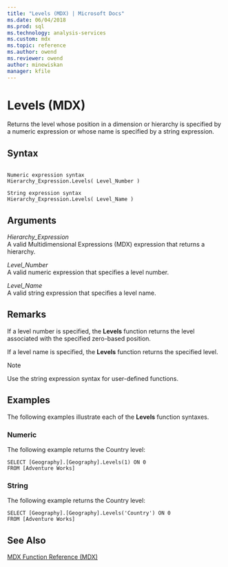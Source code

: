 ```yaml
---
title: "Levels (MDX) | Microsoft Docs"
ms.date: 06/04/2018
ms.prod: sql
ms.technology: analysis-services
ms.custom: mdx
ms.topic: reference
ms.author: owend
ms.reviewer: owend
author: minewiskan
manager: kfile
---
```

# Levels (MDX)


  Returns the level whose position in a dimension or hierarchy is specified by a numeric expression or whose name is specified by a string expression.  
  
## Syntax  
  
```  
  
Numeric expression syntax  
Hierarchy_Expression.Levels( Level_Number )  
  
String expression syntax  
Hierarchy_Expression.Levels( Level_Name )  
```  
  
## Arguments  
 *Hierarchy_Expression*  
 A valid Multidimensional Expressions (MDX) expression that returns a hierarchy.  
  
 *Level_Number*  
 A valid numeric expression that specifies a level number.  
  
 *Level_Name*  
 A valid string expression that specifies a level name.  
  
## Remarks  
 If a level number is specified, the **Levels** function returns the level associated with the specified zero-based position.  
  
 If a level name is specified, the **Levels** function returns the specified level.  
  
> [!NOTE]  
>  Use the string expression syntax for user-defined functions.  
  
## Examples  
 The following examples illustrate each of the **Levels** function syntaxes.  
  
### Numeric  
 The following example returns the Country level:  
  
```  
SELECT [Geography].[Geography].Levels(1) ON 0  
FROM [Adventure Works]  
```  
  
### String  
 The following example returns the Country level:  
  
```  
SELECT [Geography].[Geography].Levels('Country') ON 0  
FROM [Adventure Works]  
```  
  
## See Also  
 [MDX Function Reference &#40;MDX&#41;](../mdx/mdx-function-reference-mdx.md)  
  
  
